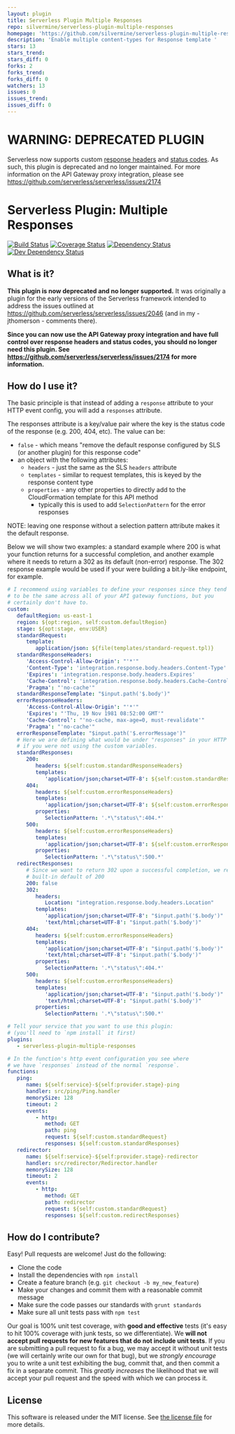 ```yaml
---
layout: plugin
title: Serverless Plugin Multiple Responses
repo: silvermine/serverless-plugin-multiple-responses
homepage: 'https://github.com/silvermine/serverless-plugin-multiple-responses'
description: 'Enable multiple content-types for Response template '
stars: 13
stars_trend: 
stars_diff: 0
forks: 2
forks_trend: 
forks_diff: 0
watchers: 13
issues: 0
issues_trend: 
issues_diff: 0
---
```



# WARNING: DEPRECATED PLUGIN

Serverless now supports custom [response headers][sls-response-headers] and [status
codes][sls-status-code]. As such, this plugin is deprecated and no longer maintained. For
more information on the API Gateway proxy integration, please see
https://github.com/serverless/serverless/issues/2174

[sls-response-headers]: https://serverless.com/framework/docs/providers/aws/events/apigateway/#custom-response-headers
[sls-status-code]: https://serverless.com/framework/docs/providers/aws/events/apigateway#status-codes

# Serverless Plugin: Multiple Responses

[![Build Status](https://travis-ci.org/silvermine/serverless-plugin-multiple-responses.png?branch=master)](https://travis-ci.org/silvermine/serverless-plugin-multiple-responses)
[![Coverage Status](https://coveralls.io/repos/github/silvermine/serverless-plugin-multiple-responses/badge.svg?branch=master)](https://coveralls.io/github/silvermine/serverless-plugin-multiple-responses?branch=master)
[![Dependency Status](https://david-dm.org/silvermine/serverless-plugin-multiple-responses.png)](https://david-dm.org/silvermine/serverless-plugin-multiple-responses)
[![Dev Dependency Status](https://david-dm.org/silvermine/serverless-plugin-multiple-responses/dev-status.png)](https://david-dm.org/silvermine/serverless-plugin-multiple-responses#info=devDependencies&view=table)


## What is it?

**This plugin is now deprecated and no longer supported.** It was originally a plugin for
the early versions of the Serverless framework intended to address the issues outlined at
https://github.com/serverless/serverless/issues/2046 (and in my - jthomerson - comments
there).

**Since you can now use the API Gateway proxy integration and have full control over
response headers and status codes, you should no longer need this plugin. See
https://github.com/serverless/serverless/issues/2174 for more information.**

## How do I use it?

The basic principle is that instead of adding a `response` attribute to your
HTTP event config, you will add a `responses` attribute.

The responses attribute is a key/value pair where the key is the status code of
the response (e.g. 200, 404, etc). The value can be:

   * `false` - which means "remove the default response configured by SLS (or another plugin) for this response code"
   * an object with the following attributes:
      * `headers` - just the same as the SLS `headers` attribute
      * `templates` - similar to request templates, this is keyed by the response content type
      * `properties` - any other properties to directly add to the CloudFormation template for this API method
         * typically this is used to add `SelectionPattern` for the error responses

NOTE: leaving one response without a selection pattern attribute makes it the
default response.

Below we will show two examples: a standard example where 200 is what your
function returns for a successful completion, and another example where it
needs to return a 302 as its default (non-error) response. The 302 response
example would be used if your were building a bit.ly-like endpoint, for
example.

```yml
# I recommend using variables to define your responses since they tend
# to be the same across all of your API gateway functions, but you
# certainly don't have to.
custom:
   defaultRegion: us-east-1
   region: ${opt:region, self:custom.defaultRegion}
   stage: ${opt:stage, env:USER}
   standardRequest:
      template:
         application/json: ${file(templates/standard-request.tpl)}
   standardResponseHeaders:
      'Access-Control-Allow-Origin': "'*'"
      'Content-Type': 'integration.response.body.headers.Content-Type'
      'Expires': 'integration.response.body.headers.Expires'
      'Cache-Control': 'integration.response.body.headers.Cache-Control'
      'Pragma': "'no-cache'"
   standardResponseTemplate: "$input.path('$.body')"
   errorResponseHeaders:
      'Access-Control-Allow-Origin': "'*'"
      'Expires': "'Thu, 19 Nov 1981 08:52:00 GMT'"
      'Cache-Control': "'no-cache, max-age=0, must-revalidate'"
      'Pragma': "'no-cache'"
   errorResponseTemplate: "$input.path('$.errorMessage')"
   # Here we are defining what would be under "responses" in your HTTP event
   # if you were not using the custom variables.
   standardResponses:
      200:
         headers: ${self:custom.standardResponseHeaders}
         templates:
            'application/json;charset=UTF-8': ${self:custom.standardResponseTemplate}
      404:
         headers: ${self:custom.errorResponseHeaders}
         templates:
            'application/json;charset=UTF-8': ${self:custom.errorResponseTemplate}
         properties:
            SelectionPattern: '.*\"status\":404.*'
      500:
         headers: ${self:custom.errorResponseHeaders}
         templates:
            'application/json;charset=UTF-8': ${self:custom.errorResponseTemplate}
         properties:
            SelectionPattern: '.*\"status\":500.*'
   redirectResponses:
      # Since we want to return 302 upon a successful completion, we remove the
      # built-in default of 200
      200: false
      302:
         headers:
            Location: "integration.response.body.headers.Location"
         templates:
            'application/json;charset=UTF-8': "$input.path('$.body')"
            'text/html;charset=UTF-8': "$input.path('$.body')"
      404:
         headers: ${self:custom.errorResponseHeaders}
         templates:
            'application/json;charset=UTF-8': "$input.path('$.body')"
            'text/html;charset=UTF-8': "$input.path('$.body')"
         properties:
            SelectionPattern: '.*\"status\":404.*'
      500:
         headers: ${self:custom.errorResponseHeaders}
         templates:
            'application/json;charset=UTF-8': "$input.path('$.body')"
            'text/html;charset=UTF-8': "$input.path('$.body')"
         properties:
            SelectionPattern: '.*\"status\":500.*'

# Tell your service that you want to use this plugin:
# (you'll need to `npm install` it first)
plugins:
   - serverless-plugin-multiple-responses

# In the function's http event configuration you see where
# we have `responses` instead of the normal `response`.
functions:
   ping:
      name: ${self:service}-${self:provider.stage}-ping
      handler: src/ping/Ping.handler
      memorySize: 128
      timeout: 2
      events:
         - http:
            method: GET
            path: ping
            request: ${self:custom.standardRequest}
            responses: ${self:custom.standardResponses}
   redirector:
      name: ${self:service}-${self:provider.stage}-redirector
      handler: src/redirector/Redirector.handler
      memorySize: 128
      timeout: 2
      events:
         - http:
            method: GET
            path: redirector
            request: ${self:custom.standardRequest}
            responses: ${self:custom.redirectResponses}
```


## How do I contribute?

Easy! Pull requests are welcome! Just do the following:

   * Clone the code
   * Install the dependencies with `npm install`
   * Create a feature branch (e.g. `git checkout -b my_new_feature`)
   * Make your changes and commit them with a reasonable commit message
   * Make sure the code passes our standards with `grunt standards`
   * Make sure all unit tests pass with `npm test`

Our goal is 100% unit test coverage, with **good and effective** tests (it's
easy to hit 100% coverage with junk tests, so we differentiate). We **will not
accept pull requests for new features that do not include unit tests**. If you
are submitting a pull request to fix a bug, we may accept it without unit tests
(we will certainly write our own for that bug), but we *strongly encourage* you
to write a unit test exhibiting the bug, commit that, and then commit a fix in
a separate commit. This *greatly increases* the likelihood that we will accept
your pull request and the speed with which we can process it.


## License

This software is released under the MIT license. See [the license file](LICENSE) for more details.
